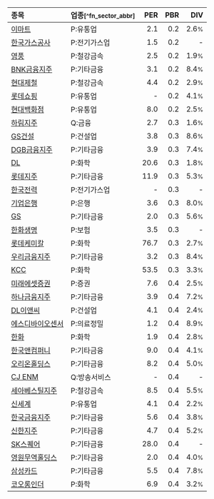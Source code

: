 | **종목** | **업종**<small>[^fn_sector_abbr]</small> | **PER** | **PBR** | **DIV** |
| :--- | :--- | --: | --: | --: |
| [이마트](/139480/) | P:유통업 | 2.1 | 0.2 | 2.6<small>%</small> |
| [한국가스공사](/036460/) | P:전기가스업 | 1.5 | 0.2 | - |
| [영풍](/000670/) | P:철강금속 | 2.5 | 0.2 | 1.9<small>%</small> |
| [BNK금융지주](/138930/) | P:기타금융 | 3.1 | 0.2 | 8.4<small>%</small> |
| [현대제철](/004020/) | P:철강금속 | 4.4 | 0.2 | 2.9<small>%</small> |
| [롯데쇼핑](/023530/) | P:유통업 | - | 0.2 | 4.1<small>%</small> |
| [현대백화점](/069960/) | P:유통업 | 8.0 | 0.2 | 2.5<small>%</small> |
| [하림지주](/003380/) | Q:금융 | 2.7 | 0.3 | 1.6<small>%</small> |
| [GS건설](/006360/) | P:건설업 | 3.8 | 0.3 | 8.6<small>%</small> |
| [DGB금융지주](/139130/) | P:기타금융 | 3.9 | 0.3 | 7.4<small>%</small> |
| [DL](/000210/) | P:화학 | 20.6 | 0.3 | 1.8<small>%</small> |
| [롯데지주](/004990/) | P:기타금융 | 11.9 | 0.3 | 5.3<small>%</small> |
| [한국전력](/015760/) | P:전기가스업 | - | 0.3 | - |
| [기업은행](/024110/) | P:은행 | 3.6 | 0.3 | 8.0<small>%</small> |
| [GS](/078930/) | P:기타금융 | 2.0 | 0.3 | 5.6<small>%</small> |
| [한화생명](/088350/) | P:보험 | 3.5 | 0.3 | - |
| [롯데케미칼](/011170/) | P:화학 | 76.7 | 0.3 | 2.7<small>%</small> |
| [우리금융지주](/316140/) | P:기타금융 | 3.2 | 0.3 | 8.4<small>%</small> |
| [KCC](/002380/) | P:화학 | 53.5 | 0.3 | 3.3<small>%</small> |
| [미래에셋증권](/006800/) | P:증권 | 7.6 | 0.4 | 2.5<small>%</small> |
| [하나금융지주](/086790/) | P:기타금융 | 3.9 | 0.4 | 7.2<small>%</small> |
| [DL이앤씨](/375500/) | P:건설업 | 4.1 | 0.4 | 2.4<small>%</small> |
| [에스디바이오센서](/137310/) | P:의료정밀 | 1.2 | 0.4 | 8.9<small>%</small> |
| [한화](/000880/) | P:화학 | 1.9 | 0.4 | 2.8<small>%</small> |
| [한국앤컴퍼니](/000240/) | P:기타금융 | 9.0 | 0.4 | 4.1<small>%</small> |
| [오리온홀딩스](/001800/) | P:기타금융 | 8.2 | 0.4 | 5.0<small>%</small> |
| [CJ ENM](/035760/) | Q:방송서비스 | - | 0.4 | - |
| [세아베스틸지주](/001430/) | P:철강금속 | 8.5 | 0.4 | 5.5<small>%</small> |
| [신세계](/004170/) | P:유통업 | 4.1 | 0.4 | 2.2<small>%</small> |
| [한국금융지주](/071050/) | P:기타금융 | 5.6 | 0.4 | 3.8<small>%</small> |
| [신한지주](/055550/) | P:기타금융 | 4.7 | 0.4 | 5.2<small>%</small> |
| [SK스퀘어](/402340/) | P:기타금융 | 28.0 | 0.4 | - |
| [영원무역홀딩스](/009970/) | P:기타금융 | 2.0 | 0.4 | 4.0<small>%</small> |
| [삼성카드](/029780/) | P:기타금융 | 5.5 | 0.4 | 7.8<small>%</small> |
| [코오롱인더](/120110/) | P:화학 | 6.9 | 0.4 | 3.2<small>%</small> |